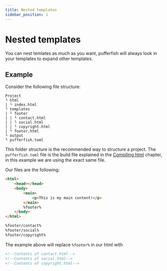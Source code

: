 ```yaml
---
title: Nested templates
sidebar_position: 1
---
```


# Nested templates
You can nest temlates as much as you want, pufferfish will always look in your templates to expand other templates.

## Example
Consider the following file structure:
```
Project
└ html
| └ index.html
└ templates
| └ footer
| | └ contact.html
| | └ social.html
| | └ copyright.html
| └ footer.html
└ output
└ pufferfish.toml
```

This folder structure is the recommended way to structure a project. The `pufferfish.toml` file is the build file explained in the [Compiling html](https://pufferfish.jonaseveraert.be/docs/compiling_html#build-file) chapter, in this example we are using the exact same file.
<!--TODO: change link so it doesn't open in  new tab-->

Our files are the following:
```html title=index.html
<html>
    <head></head>
    <body>
        <main>
            <p>This is my main content!</p>
        </main>
        %footer%
    </body>
</html>
```

```html title=footer.html
%footer/contact%
%footer/social%
%footer/copyright%
```

The example above will replace `%footer%` in our html with
```html
<!--Contents of contact.html-->
<!--Contents of social.html-->
<!--Contents of copyright.html-->
```
